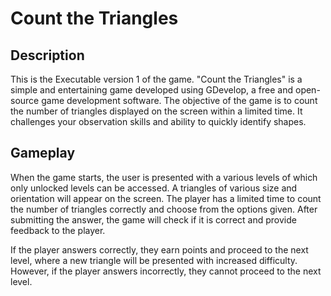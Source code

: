 # Count the Triangles

## Description
This is the Executable version 1 of the game. 
"Count the Triangles" is a simple and entertaining game developed using GDevelop, a free and open-source game development software. The objective of the game is to count the number of triangles displayed on the screen within a limited time. It challenges your observation skills and ability to quickly identify shapes.

## Gameplay
When the game starts, the user is presented with a various levels of which only unlocked levels can be accessed. 
A triangles of various size and orientation will appear on the screen. The player has a limited time to count the number of triangles correctly and choose from the options given. After submitting the answer, the game will check if it is correct and provide feedback to the player.

If the player answers correctly, they earn points and proceed to the next level, where a new triangle will be presented with increased difficulty. However, if the player answers incorrectly, they cannot proceed to the next level.
